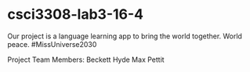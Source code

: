 # csci3308-lab3-16-4

Our project is a language learning app to bring the world together.
World peace. #MissUniverse2030

Project Team Members:
Beckett Hyde
Max Pettit
